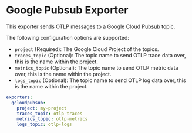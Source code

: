 # Google Pubsub Exporter

This exporter sends OTLP messages to a Google Cloud [Pubsub](https://cloud.google.com/pubsub) topic.

The following configuration options are supported:

* `project` (Required): The Google Cloud Project of the topics.
* `traces_topic` (Optional): The topic name to send OTLP trace data over, this is the name within the project.
* `metrics_topic` (Optional): The topic name to send OTLP metric data over, this is the name within the project.
* `logs_topic` (Optional): The topic name to send OTLP log data over, this is the name within the project.

```yaml
exporters:
  gcloudpubsub:
    project: my-project
    traces_topic: otlp-traces
    metrics_topic: otlp-metrics
    logs_topic: otlp-logs
```


